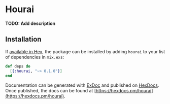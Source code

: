 # Hourai

**TODO: Add description**

## Installation

If [available in Hex](https://hex.pm/docs/publish), the package can be installed
by adding `hourai` to your list of dependencies in `mix.exs`:

```elixir
def deps do
  [{:hourai, "~> 0.1.0"}]
end
```

Documentation can be generated with [ExDoc](https://github.com/elixir-lang/ex_doc)
and published on [HexDocs](https://hexdocs.pm). Once published, the docs can
be found at [https://hexdocs.pm/hourai](https://hexdocs.pm/hourai).

